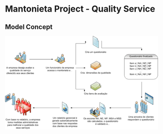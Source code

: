 Mantonieta Project - Quality Service
==========
## Model Concept

![Model Concept](https://github.com/nosbielcs/mantonieta/blob/master/modelo_conceitual.gif)
